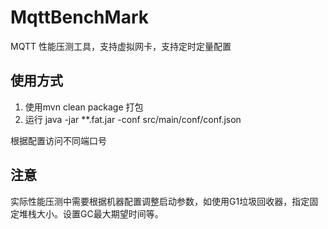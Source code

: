 # MqttBenchMark
 MQTT 性能压测工具，支持虚拟网卡，支持定时定量配置

## 使用方式
1. 使用mvn clean package 打包
2. 运行 java -jar **.fat.jar -conf src/main/conf/conf.json

根据配置访问不同端口号

## 注意
实际性能压测中需要根据机器配置调整启动参数，如使用G1垃圾回收器，指定固定堆栈大小。设置GC最大期望时间等。
